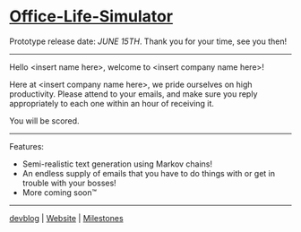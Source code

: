 # [Office-Life-Simulator](http://guard13007.itch.io/office-life-simulator)

Prototype release date: *JUNE 15TH*. Thank you for your time, see you then!

---

Hello &lt;insert name here&gt;, welcome to &lt;insert company name here&gt;!

Here at &lt;insert company name here&gt;, we pride ourselves on high productivity. Please attend to your emails, and make sure you reply appropriately to each one within an hour of receiving it.

You will be scored.

---

Features:

- Semi-realistic text generation using Markov chains!
- An endless supply of emails that you have to do things with or get in trouble with your bosses!
- More coming soon™

---

[devblog](http://officelifesim.tumblr.com/) | [Website](http://guard13007.itch.io/office-life-simulator?secret=y3QYIrn3qgQAcnxPIAbRyX1D0zA) | [Milestones](https://github.com/Guard13007/Office-Life-Simulator/milestones)
